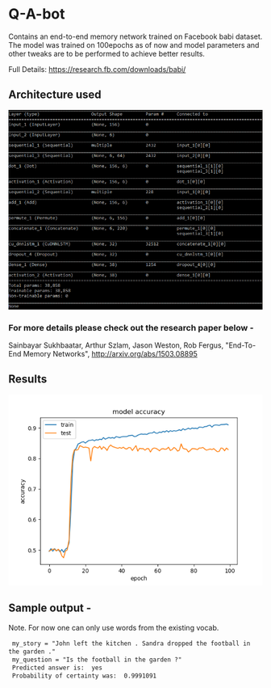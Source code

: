 # Q-A-bot

Contains an end-to-end memory network trained on Facebook babi dataset. The model was trained on 100epochs as of now and model parameters and other tweaks are to be performed to achieve better results.

Full Details: https://research.fb.com/downloads/babi/

## Architecture used

![](model_architecture.png)

### For more details please check out the research paper below - 

Sainbayar Sukhbaatar, Arthur Szlam, Jason Weston, Rob Fergus, "End-To-End Memory Networks", http://arxiv.org/abs/1503.08895

## Results

![](results.png)

## Sample output -

Note. For now one can only use words from the existing vocab.

     my_story = "John left the kitchen . Sandra dropped the football in the garden ."
     my_question = "Is the football in the garden ?"
     Predicted answer is:  yes
     Probability of certainty was:  0.9991091
